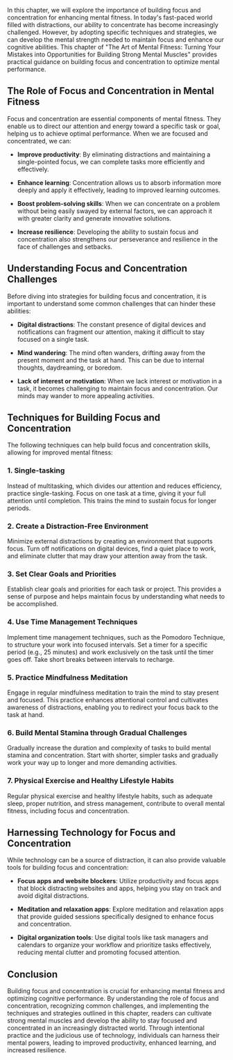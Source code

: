 
In this chapter, we will explore the importance of building focus and concentration for enhancing mental fitness. In today's fast-paced world filled with distractions, our ability to concentrate has become increasingly challenged. However, by adopting specific techniques and strategies, we can develop the mental strength needed to maintain focus and enhance our cognitive abilities. This chapter of "The Art of Mental Fitness: Turning Your Mistakes into Opportunities for Building Strong Mental Muscles" provides practical guidance on building focus and concentration to optimize mental performance.

The Role of Focus and Concentration in Mental Fitness
-----------------------------------------------------

Focus and concentration are essential components of mental fitness. They enable us to direct our attention and energy toward a specific task or goal, helping us to achieve optimal performance. When we are focused and concentrated, we can:

* **Improve productivity**: By eliminating distractions and maintaining a single-pointed focus, we can complete tasks more efficiently and effectively.

* **Enhance learning**: Concentration allows us to absorb information more deeply and apply it effectively, leading to improved learning outcomes.

* **Boost problem-solving skills**: When we can concentrate on a problem without being easily swayed by external factors, we can approach it with greater clarity and generate innovative solutions.

* **Increase resilience**: Developing the ability to sustain focus and concentration also strengthens our perseverance and resilience in the face of challenges and setbacks.

Understanding Focus and Concentration Challenges
------------------------------------------------

Before diving into strategies for building focus and concentration, it is important to understand some common challenges that can hinder these abilities:

* **Digital distractions**: The constant presence of digital devices and notifications can fragment our attention, making it difficult to stay focused on a single task.

* **Mind wandering**: The mind often wanders, drifting away from the present moment and the task at hand. This can be due to internal thoughts, daydreaming, or boredom.

* **Lack of interest or motivation**: When we lack interest or motivation in a task, it becomes challenging to maintain focus and concentration. Our minds may wander to more appealing activities.

Techniques for Building Focus and Concentration
-----------------------------------------------

The following techniques can help build focus and concentration skills, allowing for improved mental fitness:

### 1. **Single-tasking**

Instead of multitasking, which divides our attention and reduces efficiency, practice single-tasking. Focus on one task at a time, giving it your full attention until completion. This trains the mind to sustain focus for longer periods.

### 2. **Create a Distraction-Free Environment**

Minimize external distractions by creating an environment that supports focus. Turn off notifications on digital devices, find a quiet place to work, and eliminate clutter that may draw your attention away from the task.

### 3. **Set Clear Goals and Priorities**

Establish clear goals and priorities for each task or project. This provides a sense of purpose and helps maintain focus by understanding what needs to be accomplished.

### 4. **Use Time Management Techniques**

Implement time management techniques, such as the Pomodoro Technique, to structure your work into focused intervals. Set a timer for a specific period (e.g., 25 minutes) and work exclusively on the task until the timer goes off. Take short breaks between intervals to recharge.

### 5. **Practice Mindfulness Meditation**

Engage in regular mindfulness meditation to train the mind to stay present and focused. This practice enhances attentional control and cultivates awareness of distractions, enabling you to redirect your focus back to the task at hand.

### 6. **Build Mental Stamina through Gradual Challenges**

Gradually increase the duration and complexity of tasks to build mental stamina and concentration. Start with shorter, simpler tasks and gradually work your way up to longer and more demanding activities.

### 7. **Physical Exercise and Healthy Lifestyle Habits**

Regular physical exercise and healthy lifestyle habits, such as adequate sleep, proper nutrition, and stress management, contribute to overall mental fitness, including focus and concentration.

Harnessing Technology for Focus and Concentration
-------------------------------------------------

While technology can be a source of distraction, it can also provide valuable tools for building focus and concentration:

* **Focus apps and website blockers**: Utilize productivity and focus apps that block distracting websites and apps, helping you stay on track and avoid digital distractions.

* **Meditation and relaxation apps**: Explore meditation and relaxation apps that provide guided sessions specifically designed to enhance focus and concentration.

* **Digital organization tools**: Use digital tools like task managers and calendars to organize your workflow and prioritize tasks effectively, reducing mental clutter and promoting focused attention.

Conclusion
----------

Building focus and concentration is crucial for enhancing mental fitness and optimizing cognitive performance. By understanding the role of focus and concentration, recognizing common challenges, and implementing the techniques and strategies outlined in this chapter, readers can cultivate strong mental muscles and develop the ability to stay focused and concentrated in an increasingly distracted world. Through intentional practice and the judicious use of technology, individuals can harness their mental powers, leading to improved productivity, enhanced learning, and increased resilience.
